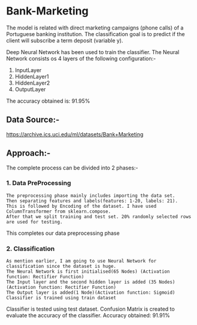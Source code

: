 # Bank-Marketing
The model is related with direct marketing campaigns (phone calls) of a Portuguese banking institution. The classification goal is to predict if the client will subscribe a term deposit (variable y). 

Deep Neural Network has been used to train the classifier.
The Neural Network consists os 4 layers of the following configuration:-
1. InputLayer         
2. HiddenLayer1          
3. HiddenLayer2         
4. OutputLayer

The accuracy obtained is: 91.95%

## Data Source:- 
https://archive.ics.uci.edu/ml/datasets/Bank+Marketing

## Approach:- 
The complete process can be divided into 2 phases:-
### 1. Data PreProcessing
	The preprocessing phase mainly includes importing the data set. 
	Then separating features and labels(features: 1-20, labels: 21). 
	This is followed by Encoding of the dataset. I have used ColumnTransformer from sklearn.compose.
	After that we split training and test set. 20% randomly selected rows are used for testing.
This completes our data preprocessing phase

### 2. Classification
	As mention earlier, I am going to use Neural Network for classification since the dataset is huge.
	The Neural Network is first initialised(65 Nodes) (Activation function: Rectifier Function)
	The Input layer and the second hidden layer is added (35 Nodes)(Activation function: Rectifier Function)
	The Output layer is added(1 Node)(Activation function: Sigmoid)
	Classifier is trained using train dataset
Classifier is tested using test dataset. 
Confusion Matrix is created to evaluate the accuracy of the classifier. 
Accuracy obtained: 91.91%
	

